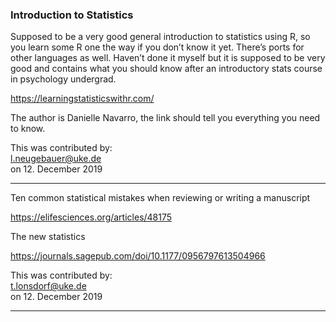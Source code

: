 ### Introduction to Statistics
Supposed to be a very good general introduction to statistics using R, so you learn some R one the way if you don’t know it yet. There’s ports for other languages as well. Haven’t done it myself but it is supposed to be very good and contains what you should know after an introductory stats course in psychology undergrad.


https://learningstatisticswithr.com/

The author is Danielle Navarro, the link should tell you everything you need to know.

This was contributed by:  
l.neugebauer@uke.de  
on 12. December 2019  

---------------------------


Ten common statistical mistakes when reviewing or writing a manuscript


https://elifesciences.org/articles/48175






The new statistics 

https://journals.sagepub.com/doi/10.1177/0956797613504966


This was contributed by:  
t.lonsdorf@uke.de  
on 12. December 2019  

-----------------------------
